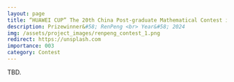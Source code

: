 ```yaml
---
layout: page
title: “HUAWEI CUP” The 20th China Post-graduate Mathematical Contest in Modeling
description: Prizewinner&#58; RenPeng <br> Year&#58; 2024 
img: /assets/project_images/renpeng_contest_1.png
redirect: https://unsplash.com
importance: 003
category: Contest
---
```


TBD.